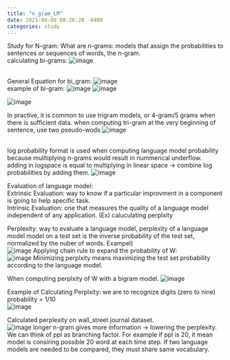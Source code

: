 ```yaml
---
title: "n_gram_LM"
date: 2021-04-08 08:26:28 -0400
categories: study
---
```

Study for N-gram:
What are n-grams: models that assign the probabilities to sentences or sequences of words, the n-gram.  
calculating  bi-grams:
![image](https://user-images.githubusercontent.com/36841216/113851414-7401c280-97d6-11eb-84ed-308835872a49.png)

<br/> General Equation for bi_gram: ![image](https://user-images.githubusercontent.com/36841216/113850713-b545a280-97d5-11eb-91f1-484cb3e13acb.png)
<br/> example of bi-gram: 
![image](https://user-images.githubusercontent.com/36841216/113851925-f25e6480-97d6-11eb-9ef4-6058a985213f.png)
![image](https://user-images.githubusercontent.com/36841216/114139709-56ee0080-994a-11eb-8ecc-c4cd82f6de05.png)

![image](https://user-images.githubusercontent.com/36841216/114139533-227a4480-994a-11eb-813f-11923b78b2a4.png)


In practive, it is common to use trigram models, or 4-gram/5 grams when there is sufficient data.
when computing tri-gram at the very beginning of sentence, use two pseudo-wods
![image](https://user-images.githubusercontent.com/36841216/113852500-921bf280-97d7-11eb-9426-89a6a07d9fe4.png)

<br/>log probability format is used when computing language model probability because mulltiplying n-grams would result in nummerical underflow.  
adding in logspace is equal to multiplying in linear space ->  combine log probabilities by adding them.
![image](https://user-images.githubusercontent.com/36841216/113853763-00ad8000-97d9-11eb-9674-17c0a7390b71.png)

Evaluation of language model:
<br/>Extrinsic Evaluation: way to know if a particular improvment in a component is going to help specific task.
<br/>Intrinsic Evaluation: one that measures the quality of a language model independent of any application. (Ex) caluculating perplxity

Perplexity: way to evaluate a language model, perplexity of a language model model on a test set is the inverse probability of the test set, normalized by the nuber of words. 
Exampel)
<br/>![image](https://user-images.githubusercontent.com/36841216/113855886-85010280-97db-11eb-9b21-1039bf1a42d8.png)
Applying chain rule to expand the probability of W:
<br/>![image](https://user-images.githubusercontent.com/36841216/113856086-bc6faf00-97db-11eb-8e58-e7f26519c207.png)
Minimizing perplxity means maximizing the test set probability according to the language model.  

When computing perplxity of W with a bigram model.
![image](https://user-images.githubusercontent.com/36841216/113855915-8c281080-97db-11eb-8dca-793323911ef1.png)

Example of Calculating Perplxity:
we are to recognize digits (zero to nine) probability = 1/10
<br/>![image](https://user-images.githubusercontent.com/36841216/113856492-47e94000-97dc-11eb-846a-140bbb260cf0.png)

Calculated perplexity on wall_street journal dataset.  
![image](https://user-images.githubusercontent.com/36841216/113859830-4c175c80-97e0-11eb-9508-0d19e8ea4b5e.png)
longer n-gram gives more information -> lowering the perplexity.
We can think of ppl as branching factor.
For example if ppl is 20, it mean model is consiring possible 20 word at each time step.
If two language models are needed to be compared, they must share same vocabulary.
